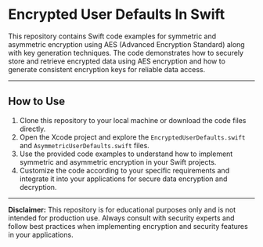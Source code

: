 # Encrypted User Defaults In Swift

This repository contains Swift code examples for symmetric and asymmetric encryption using AES (Advanced Encryption Standard) along with key generation techniques. The code demonstrates how to securely store and retrieve encrypted data using AES encryption and how to generate consistent encryption keys for reliable data access.

---
## How to Use
1. Clone this repository to your local machine or download the code files directly.
2. Open the Xcode project and explore the `EncryptedUserDefaults.swift` and `AsymmetricUserDefaults.swift` files.
3. Use the provided code examples to understand how to implement symmetric and asymmetric encryption in your Swift projects.
4. Customize the code according to your specific requirements and integrate it into your applications for secure data encryption and decryption.

---
**Disclaimer:** This repository is for educational purposes only and is not intended for production use. Always consult with security experts and follow best practices when implementing encryption and security features in your applications.
